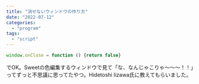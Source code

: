```yaml
---
title: "消せないウィンドウの作り方"
date: "2022-07-12"
categories: 
  - "program"
tags: 
  - "script"
---
```


```javascript
window.onClose = function () {return false}
```

でOK。Sweetの色編集するウィンドウで見て「な、なんじゃこりゃ～～～！！」ってずっと不思議に思ってたやつ。Hidetoshi Iizawa氏に教えてもらいました。
